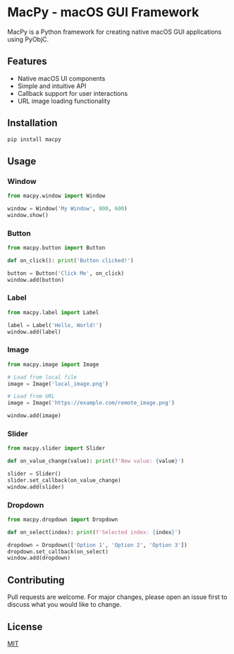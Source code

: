 # MacPy - macOS GUI Framework

MacPy is a Python framework for creating native macOS GUI applications using PyObjC.

## Features

- Native macOS UI components
- Simple and intuitive API
- Callback support for user interactions
- URL image loading functionality

## Installation

```bash
pip install macpy
```

## Usage

### Window

```python
from macpy.window import Window

window = Window('My Window', 800, 600)
window.show()
```

### Button

```python
from macpy.button import Button

def on_click(): print('Button clicked!')

button = Button('Click Me', on_click)
window.add(button)
```

### Label

```python
from macpy.label import Label

label = Label('Hello, World!')
window.add(label)
```

### Image

```python
from macpy.image import Image

# Load from local file
image = Image('local_image.png')

# Load from URL
image = Image('https://example.com/remote_image.png')

window.add(image)
```

### Slider

```python
from macpy.slider import Slider

def on_value_change(value): print(f'New value: {value}')

slider = Slider()
slider.set_callback(on_value_change)
window.add(slider)
```

### Dropdown

```python
from macpy.dropdown import Dropdown

def on_select(index): print(f'Selected index: {index}')

dropdown = Dropdown(['Option 1', 'Option 2', 'Option 3'])
dropdown.set_callback(on_select)
window.add(dropdown)
```

## Contributing

Pull requests are welcome. For major changes, please open an issue first to discuss what you would like to change.

## License

[MIT](https://choosealicense.com/licenses/mit/)
